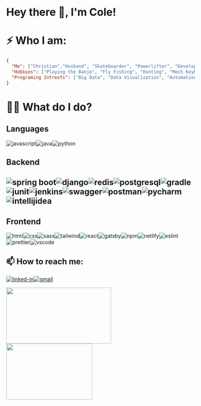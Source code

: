 <!--
**williycole/williycole** is a ✨ _special_ ✨ repository because its `README.md` (this file) appears on your GitHub profile. 
-->
#  Hey there 👋, I'm Cole! 


# ⚡ Who I am: 
```json
{
  "Me": ["Christian","Husband", "Skateboarder", "Powerlifter", "Developer", "Anime Nerd"],
  "Hobbies": ["Playing the Banjo", "Fly Fishing", "Hunting", "Mech Keyboard Tinkering", "BBJ"],
  "Programing Intrests": ["Big Data", "Data Visualization", "Automation", "BigO and Speed"]
}
```


# 👷🏻 What do I do? 

## Languages
![javascript](https://img.shields.io/badge/JavaScript-323330?style=for-the-badge&logo=javascript&logoColor=F7DF1E)![java](https://img.shields.io/badge/Java-ED8B00?style=for-the-badge&logo=java&logoColor=white)![python](https://img.shields.io/badge/Python-3776AB?style=for-the-badge&logo=python&logoColor=white)

## Backend 
![spring boot](https://img.shields.io/badge/Spring_Boot-F2F4F9?style=for-the-badge&logo=spring-boot)![django](https://img.shields.io/badge/Django-092E20?style=for-the-badge&logo=django&logoColor=white)![redis](https://img.shields.io/badge/redis-%23DD0031.svg?&style=for-the-badge&logo=redis&logoColor=white)![postgresql](https://img.shields.io/badge/PostgreSQL-316192?style=for-the-badge&logo=postgresql&logoColor=white)![gradle](https://img.shields.io/badge/gradle-02303A?style=for-the-badge&logo=gradle&logoColor=white)![junit](https://img.shields.io/badge/Junit5-25A162?style=for-the-badge&logo=junit5&logoColor=whit)![jenkins](https://img.shields.io/badge/Jenkins-D24939?style=for-the-badge&logo=Jenkins&logoColor=white)![swagger](https://img.shields.io/badge/Swagger-85EA2D?style=for-the-badge&logo=Swagger&logoColor=white)![postman](https://img.shields.io/badge/Postman-FF6C37?style=for-the-badge&logo=Postman&logoColor=white)![pycharm](https://img.shields.io/badge/pycharm-143?style=for-the-badge&logo=pycharm&logoColor=black&color=black&labelColor=green)![intellijidea](https://img.shields.io/badge/IntelliJIDEA-000000.svg?style=for-the-badge&logo=intellij-idea&logoColor=white)
---

## Frontend 
![html](https://img.shields.io/badge/HTML5-E34F26?style=for-the-badge&logo=html5&logoColor=white)![css](https://img.shields.io/badge/CSS3-1572B6?style=for-the-badge&logo=css3&logoColor=white)![sass](https://img.shields.io/badge/SASS-CC6699?style=for-the-badge&logo=sass&logoColor=white)![tailwind](https://img.shields.io/badge/Tailwind_CSS-38B2AC?style=for-the-badge&logo=tailwind-css&logoColor=white)![react](https://img.shields.io/badge/React-20232A?style=for-the-badge&logo=react&logoColor=61DAFB)![gatsby](https://img.shields.io/badge/Gatsby-663399?style=for-the-badge&logo=gatsby&logoColor=white)![npm](https://img.shields.io/badge/npm-CB3837?style=for-the-badge&logo=npm&logoColor=white)![netlify](https://img.shields.io/badge/Netlify-00C7B7?style=for-the-badge&logo=netlify&logoColor=white)![eslint](https://img.shields.io/badge/eslint-3A33D1?style=for-the-badge&logo=eslint&logoColor=white)![prettier](https://img.shields.io/badge/prettier-1A2C34?style=for-the-badge&logo=prettier&logoColor=F7BA3E)![vscode](https://img.shields.io/badge/Visual_Studio_Code-0078D4?style=for-the-badge&logo=visual%20studio%20code&logoColor=white)


## 📫 How to reach me: 
[![linked-in](https://img.shields.io/badge/Linked_In-0077B5?style=for-the-badge&logo=LinkedIn&logoColor=white)](https://www.linkedin.com/in/cole-boren-4b0b3a50/)[![gmail](https://img.shields.io/badge/Gmail-D14836?style=for-the-badge&logo=Gmail&logoColor=white)](mailto:https://william.cole.boren@gmail.com)


<img src="https://media.giphy.com/media/4Hmjz2sqdtASJ2gFMH/giphy.gif" width="280" height="150"/><img src="https://cdna.artstation.com/p/assets/images/images/020/794/260/original/arkerxx-jao-gundam3.gif?1569208645" width="230" height="150"/>
